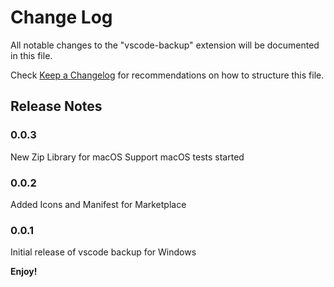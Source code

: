 # Change Log

All notable changes to the "vscode-backup" extension will be documented in this file.

Check [Keep a Changelog](http://keepachangelog.com/) for recommendations on how to structure this file.

## Release Notes

### 0.0.3

New Zip Library for macOS Support
macOS tests started

### 0.0.2

Added Icons and Manifest for Marketplace

### 0.0.1

Initial release of vscode backup for Windows

**Enjoy!**